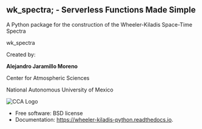## wk_spectra; - Serverless Functions Made Simple

A Python package for the construction of the Wheeler-Kiladis Space-Time Spectra

wk_spectra

Created by:

**Alejandro Jaramillo Moreno**

Center for Atmospheric Sciences

National Autonomous University of Mexico

![CCA Logo](https://github.com/ajaramillomoreno/wk_spectra/blob/master/CCA-color-1024x1001.png)




* Free software: BSD license
* Documentation: https://wheeler-kiladis-python.readthedocs.io.

